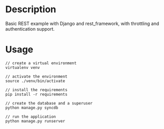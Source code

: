 # Description

Basic REST example with Django and rest_framework, with throttling and authentication support. 

# Usage

    // create a virtual environment
    virtualenv venv
    
    // activate the environment
    source ./venv/bin/activate
    
    // install the requirements
    pip install -r requirements
    
    // create the database and a superuser
    python manage.py syncdb
    
    // run the application
    python manage.py runserver
    

